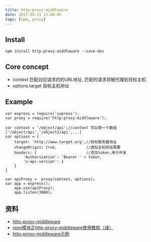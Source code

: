 ```yaml
---
title: http-proxy-middleware
date: 2017-04-21 13:08:05
tags: [npm, proxy]
---
```


## Install ##

	npm install http-proxy-middleware --save-dev

## Core concept ##


- context 匹配对应请求的的URL地址, 匹配的请求将被代理到目标主机
- options.target 目标主机地址

## Example ##

	var express = require('sxpress');
	var proxy = require('http-proxy-middleware');
	
	var context = '/object/api';//context 可以使一个数组['/object/api','/object2/api',...] 
	var options = {
	    target: 'http://www.target.org',//目标服务器地址
	    changeOrigin: true,             //虚拟主机网站需要
	    headers: {                      //添加token,用于开发
	        'Authorization': 'Bearer ' + token,
	        'x-api-version': 1
	    }
	}
	
	var apiProxy =  proxy(context, options);
	var app = express();
	    app.use(apiProxy);
	    app.listen(3000);


## 资料 ##
- [http-proxy-middleware](https://www.npmjs.com/package/http-proxy-middleware)
- [npm模块之http-proxy-middleware使用教程（译）](http://blog.csdn.net/xmloveth/article/details/56847456)
- [http-proxy-middleware示例](http://blog.csdn.net/crasslandWolf/article/details/51276785)


